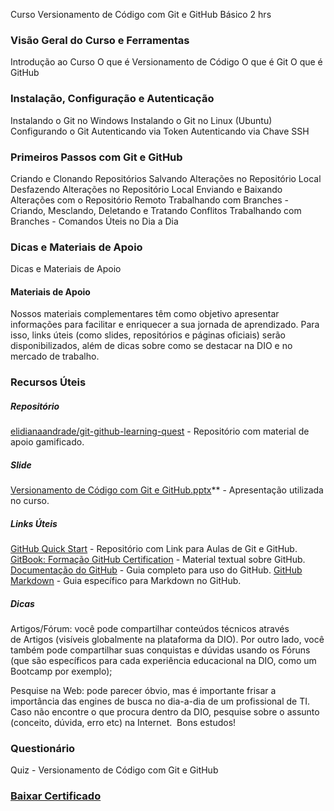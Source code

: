 Curso Versionamento de Código com Git e GitHub
Básico
2 hrs

### Visão Geral do Curso e Ferramentas
Introdução ao Curso
O que é Versionamento de Código
O que é Git
O que é GitHub

### Instalação, Configuração e Autenticação
Instalando o Git no Windows
Instalando o Git no Linux (Ubuntu)
Configurando o Git
Autenticando via Token
Autenticando via Chave SSH

### Primeiros Passos com Git e GitHub
Criando e Clonando Repositórios
Salvando Alterações no Repositório Local
Desfazendo Alterações no Repositório Local
Enviando e Baixando Alterações com o Repositório Remoto
Trabalhando com Branches - Criando, Mesclando, Deletando e Tratando Conflitos
Trabalhando com Branches - Comandos Úteis no Dia a Dia

### Dicas e Materiais de Apoio
Dicas e Materiais de Apoio
#### Materiais de Apoio
Nossos materiais complementares têm como objetivo apresentar informações para facilitar e enriquecer a sua jornada de aprendizado. Para isso, links úteis (como slides, repositórios e páginas oficiais) serão disponibilizados, além de dicas sobre como se destacar na DIO e no mercado de trabalho. 

### Recursos Úteis 
##### Repositório 
[elidianaandrade/git-github-learning-quest](https://github.com/elidianaandrade/git-github-learning-quest) - Repositório com material de apoio gamificado.
##### Slide
[Versionamento de Código com Git e GitHub.pptx](https://hermes.dio.me/files/assets/7ba5b596-708a-4b6f-882f-e1114b869fb5.pptx)** - Apresentação utilizada no curso.

##### Links Úteis
 [GitHub Quick Start](https://github.com/digitalinnovationone/github-quickstart) - Repositório com Link para Aulas de Git e GitHub.
[GitBook: Formação GitHub Certification](https://aline-antunes.gitbook.io/formacao-fundamentos-github) - Material textual sobre GitHub. 
[Documentação do GitHub](https://docs.github.com/) - Guia completo para uso do GitHub.
 [GitHub Markdown](https://docs.github.com/pt/get-started/writing-on-github/getting-started-with-writing-and-formatting-on-github/basic-writing-and-formatting-syntax) - Guia específico para Markdown no GitHub.

##### Dicas

Artigos/Fórum: você pode compartilhar conteúdos técnicos através de Artigos (visíveis globalmente na plataforma da DIO). Por outro lado, você também pode compartilhar suas conquistas e dúvidas usando os Fóruns (que são específicos para cada experiência educacional na DIO, como um Bootcamp por exemplo); 

Pesquise na Web: pode parecer óbvio, mas é importante frisar a importância das engines de busca no dia-a-dia de um profissional de TI. Caso não encontre o que procura dentro da DIO, pesquise sobre o assunto (conceito, dúvida, erro etc) na Internet. 
Bons estudos!

### Questionário
Quiz - Versionamento de Código com Git e GitHub


### [Baixar Certificado](https://hermes.dio.me/certificates/E303CA0E.pdf)

